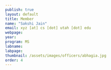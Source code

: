 ```yaml
---
publish: true
layout: default
title: Member
name: "Sakshi Jain"
email: xyz [at] cs [dot] utah [dot] edu
webpage: 
year: 
program: MS
labname: 
labpage: 
thumbnail: /assets/images/officers/abhagia.jpg
order: 4
---
```

